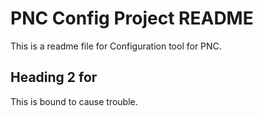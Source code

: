 # PNC Config Project README

This is a readme file for Configuration tool for PNC.
## Heading 2 for 
This is bound to cause trouble.